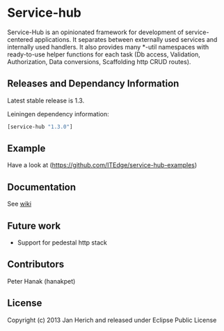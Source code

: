 # Service-hub

Service-Hub is an opinionated framework for development of service-centered applications. It separates between externally used services and internally used handlers. It also provides many *-util namespaces with ready-to-use helper functions for each task (Db access, Validation, Authorization, Data conversions, Scaffolding http CRUD routes).

## Releases and Dependancy Information

Latest stable release is 1.3.

Leiningen dependency information:

```clojure
[service-hub "1.3.0"]
```

## Example

Have a look at (https://github.com/ITEdge/service-hub-examples)

## Documentation

See [wiki](https://github.com/ITEdge/service-hub/wiki)

## Future work

* Support for pedestal http stack

## Contributors

Peter Hanak (hanakpet)

## License

Copyright (c) 2013 Jan Herich and released under Eclipse Public License
